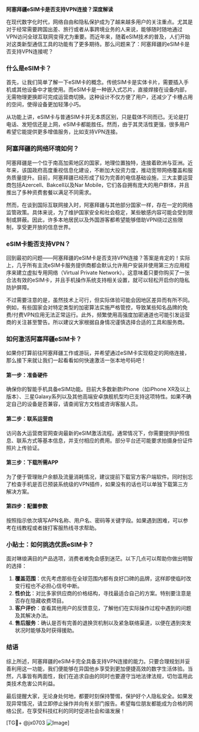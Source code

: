 **阿塞拜疆eSIM卡是否支持VPN连接？深度解读**

在现代数字化时代，网络自由和隐私保护成为了越来越多用户的关注重点。尤其是对于经常需要跨国出差、旅行或者从事跨境业务的人来说，能够随时随地通过VPN访问全球互联网变得尤为重要。而近年来，随着eSIM技术的普及，人们开始对这类新型通信工具的功能有了更多期待。那么问题来了：阿塞拜疆的eSIM卡是否支持VPN连接呢？

### 什么是eSIM卡？
首先，让我们简单了解一下eSIM卡的概念。传统SIM卡是实体卡片，需要插入手机或其他设备中才能使用。而eSIM卡是一种嵌入式芯片，直接焊接在设备内部，无需物理更换即可完成运营商切换。这种设计不仅方便了用户，还减少了卡槽占用的空间，使得设备更加轻薄小巧。

从功能上讲，eSIM卡与普通SIM卡并无本质区别，只是载体不同而已。无论是打电话、发短信还是上网，eSIM卡都能胜任。然而，由于其灵活性更强，很多用户希望它能提供更多增值服务，比如支持VPN连接。

### 阿塞拜疆的网络环境如何？
阿塞拜疆是一个位于南高加索地区的国家，地理位置独特，连接着欧洲与亚洲。近年来，该国政府高度重视信息化建设，不断加大投资力度，推动宽带网络覆盖和服务质量提升。目前，阿塞拜疆已经形成了较为完善的电信基础设施，三大主要运营商包括Azercell、Bakcell以及Nar Mobile，它们各自拥有庞大的用户群体，并且推出了多种资费套餐以满足不同需求。

然而，在谈到国际互联网接入时，阿塞拜疆与其他部分国家一样，存在一定的网络监管政策。具体来说，为了维护国家安全和社会稳定，某些敏感内容可能会受到限制或屏蔽。因此，许多本地居民以及外国游客都希望能够借助VPN绕过这些限制，享受更开放的信息世界。

### eSIM卡能否支持VPN？
回到最初的问题——阿塞拜疆的eSIM卡是否支持VPN连接？答案是肯定的！实际上，几乎所有主流eSIM卡服务提供商都会默认允许用户安装并使用第三方应用程序来建立虚拟专用网络（Virtual Private Network）。这意味着只要你购买了一张合法有效的eSIM卡，并且手机操作系统支持相关设置，就可以轻松开启你的隐私防护屏障。

不过需要注意的是，虽然技术上可行，但实际体验可能会因地区差异而有所不同。例如，有些国家会对特定类型的加密算法实施严格管控，导致某些知名品牌的免费/付费VPN应用无法正常运行。此外，频繁使用高强度加密通道也可能引发运营商的关注甚至警告。所以建议大家根据自身情况谨慎选择合适的工具和服务商。

### 如何激活阿塞拜疆eSIM卡？
如果你打算前往阿塞拜疆工作或游玩，并希望通过eSIM卡实现稳定的网络连接，那么接下来就让我们一起看看如何快速激活一张本地号码吧！

#### 第一步：准备硬件
确保你的智能手机具备eSIM功能。目前大多数新款iPhone（如iPhone XR及以上版本）、三星Galaxy系列以及其他高端安卓旗舰机型均已支持这项特性。如果不确定自己的设备是否兼容，请查阅官方文档或咨询客服人员。

#### 第二步：联系运营商
访问各大运营商官网查询最新的eSIM激活流程。通常情况下，你需要提供护照信息、联系方式等基本信息，并支付相应的费用。部分平台还可能要求拍摄身份证件照片上传验证。

#### 第三步：下载所需APP
为了便于管理账户余额及流量消耗情况，建议提前下载官方客户端软件。同时别忘了检查手机是否已预装系统级的VPN插件，如果没有的话也可以单独下载第三方解决方案。

#### 第四步：配置参数
按照指示依次填写APN名称、用户名、密码等关键字段。如果遇到困难，可以参考在线教程或者拨打客服热线寻求帮助。

### 小贴士：如何挑选优质eSIM卡？
面对琳琅满目的产品选项，消费者难免会感到迷茫。以下几点可以帮助你做出明智的选择：

1. **覆盖范围**：优先考虑那些在全球范围内都有良好口碑的品牌，这样即使临时改变行程也不必担心信号中断。
2. **性价比**：对比多家供应商的价格结构，寻找最适合自己的方案。特别要注意是否存在隐藏收费项目。
3. **客户评价**：查看其他用户的反馈意见，了解他们在实际操作过程中遇到的问题及其解决办法。
4. **售后服务**：确认是否有完善的退换货机制以及紧急联络渠道，以便在遇到突发状况时能够及时获得援助。

### 结语
综上所述，阿塞拜疆的eSIM卡完全具备支持VPN连接的能力。只要合理规划并妥善利用这一功能，我们便能够在异国他乡享受到更加便捷高效的数字生活体验。当然，凡事皆有两面性，我们在追求自由的同时也要遵守当地法律法规，切勿滥用此类技术危害公共利益。

最后提醒大家，无论身处何地，都要时刻保持警惕，保护好个人隐私安全。如果发现异常情况，请立即停止操作并向有关部门报告。希望每位朋友都能成为合格的网络公民，在享受科技红利的同时促进社会和谐发展！

[TG💪+ @jx0703 ![Image](https://github.com/user-attachments/assets/dbca1d08-cadb-493c-b0ec-ad6f7a83f270)]